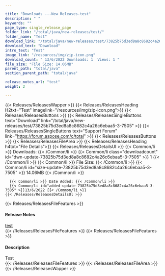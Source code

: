 ```yaml
---

title: "Downloads ---New Releases-test"
description: " "
keywords: ""
page_type: single_release_page
folder_link: "/total/java/new-releases/test/"
folder_name: "Test"
download_link: "/total/java/new-releases/test/73825b75d3ed8a8c8682c4a26c6ebaa5-3-7505"
download_text: "Download"
intro_text: "Test"
image_link: "/resources/img/zip-icon.png"
download_count: " 13/6/2022 Downloads: 1  Views: 1 "
file_size: "File Size: 14.06MB"
parent_path: "total/java"
section_parent_path: "total/java"

release_notes_url: "test"
weight: 2

---
```


{{< Releases/ReleasesWapper >}}
  {{< Releases/ReleasesHeading H2txt="Test" imagelink="/resources/img/zip-icon.png">}}
  {{< Releases/ReleasesButtons >}}
    {{< Releases/ReleasesSingleButtons text="Download" link="/total/java/new-releases/test/73825b75d3ed8a8c8682c4a26c6ebaa5-3-7505" >}}
    {{< Releases/ReleasesSingleButtons text="Support Forum" link="https://forum.aspose.com/c/total" >}}
  {{< Releases/ReleasesButtons >}}
  {{< Releases/ReleasesFileArea >}}
    {{< Releases/ReleasesHeading h4txt="File Details">}}
    {{< Releases/ReleasesDetailsUl >}}
      {{< Common/li >}} Downloads: {{< /Common/li >}}
      {{< Common/li class="downloadcount" id="dwn-update-73825b75d3ed8a8c8682c4a26c6ebaa5-3-7505" >}} 1 {{< /Common/li >}}
      {{< Common/li >}} File Size: {{< /Common/li >}}
      {{< Common/li id="size-update-73825b75d3ed8a8c8682c4a26c6ebaa5-3-7505" >}} 14.06MB {{< /Common/li >}}

      {{< Common/li >}} Date Added: {{< /Common/li >}}
      {{< Common/li id="added-update-73825b75d3ed8a8c8682c4a26c6ebaa5-3-7505" >}}13/6/2022 {{< /Common/li >}}
    {{< /Releases/ReleasesDetailsUl >}}

  {{< Releases/ReleasesFileFeatures >}}
      <h4>Release Notes</h4><div><a href='test'>test</a></div>
  {{< /Releases/ReleasesFileFeatures >}}
  {{< Releases/ReleasesFileFeatures >}}
      <h4>Description</h4><div class="HTMLDescription">Test</div>
  {{< /Releases/ReleasesFileFeatures >}}
 {{< /Releases/ReleasesFileArea >}}
{{< /Releases/ReleasesWapper >}}


